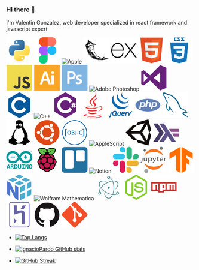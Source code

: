 ### Hi there 👋


I'm Valentin Gonzalez, web developer specialized in react framework and javascript expert

<img src="https://github.com/devicons/devicon/blob/master/icons/python/python-original.svg" height="70px" alt="Python">
    <img src="https://github.com/devicons/devicon/blob/master/icons/figma/figma-original.svg" height="70px" alt="Figma">
    <img src="https://upload.wikimedia.org/wikipedia/commons/thumb/8/84/Apple_Computer_Logo_rainbow.svg/1028px-Apple_Computer_Logo_rainbow.svg.png" height="70px" alt="Apple">
    <img src="https://github.com/devicons/devicon/blob/master/icons/flask/flask-original.svg" height="70px" alt="Flask">
    <img src="https://github.com/devicons/devicon/blob/master/icons/express/express-original.svg" height="70px" alt="Express.js">
    <img src="https://github.com/devicons/devicon/blob/master/icons/html5/html5-original.svg" height="70px" alt="HTML5">
    <img src="https://github.com/devicons/devicon/blob/master/icons/css3/css3-plain-wordmark.svg" height="70px" alt="CSS3">
    <img src="https://github.com/devicons/devicon/blob/master/icons/javascript/javascript-original.svg" height="70px" alt="JavaScript">
    <img src="https://github.com/devicons/devicon/blob/master/icons/illustrator/illustrator-plain.svg" height="70px" alt="Adobe Illustrator">
    <img src="https://github.com/devicons/devicon/blob/master/icons/photoshop/photoshop-plain.svg" height="70px" alt="">
    <img src="https://www.sublimehq.com/images/sublime_text.png" height="75px" alt="Adobe Photoshop">
    <img src="https://github.com/devicons/devicon/blob/master/icons/visualstudio/visualstudio-plain.svg" height="70px" alt="Visual Studio">
    <img src="https://github.com/devicons/devicon/blob/master/icons/c/c-plain.svg" height="70px" alt="C">
    <img src="https://github.com/isocpp/logos/blob/master/cpp_logo.svg" height="70px" alt="C++">
    <img src="https://github.com/devicons/devicon/blob/master/icons/csharp/csharp-plain.svg" height="70px" alt="C#">
    <img src="https://github.com/devicons/devicon/blob/master/icons/java/java-plain.svg" height="70px" alt="Java">
    <img src="https://github.com/devicons/devicon/blob/master/icons/jquery/jquery-plain-wordmark.svg" height="70px" alt="JQuery">
    <img src="https://github.com/devicons/devicon/blob/master/icons/php/php-plain.svg" height="70px" alt="PHP">
    <img src="https://github.com/devicons/devicon/blob/master/icons/mysql/mysql-plain.svg" height="70px" alt=""MySQL>
    <img src="https://github.com/devicons/devicon/blob/master/icons/linux/linux-plain.svg" height="70px" alt="Linux">
    <img src="https://github.com/devicons/devicon/blob/master/icons/ubuntu/ubuntu-plain.svg" height="70px" alt="Ubuntu">
    <img src="https://github.com/devicons/devicon/blob/master/icons/objectivec/objectivec-plain.svg" height="70px" alt="Objective-C">
    <img src="https://github.com/idleberg/applescript-svg-icon/blob/master/src/applescript.svg" height="70px" alt="AppleScript">
    <img src="https://github.com/devicons/devicon/blob/master/icons/unity/unity-original.svg" height="70px" alt="Unity">
    <img src="https://github.com/devicons/devicon/blob/master/icons/haskell/haskell-original.svg" height="70px" alt="Haskell">
    <img src="https://github.com/devicons/devicon/blob/master/icons/arduino/arduino-original-wordmark.svg" height="70px" alt="Arduino">
    <img src="https://github.com/devicons/devicon/blob/master/icons/raspberrypi/raspberrypi-original.svg" height="70px" alt="Raspberry Pi">
    <img src="https://github.com/devicons/devicon/blob/master/icons/trello/trello-plain.svg" height="70px" alt="Trello">
    <img src="https://upload.wikimedia.org/wikipedia/commons/4/45/Notion_app_logo.png" height="70px" alt="Notion">
    <img src="https://github.com/devicons/devicon/blob/master/icons/slack/slack-original.svg" height="70px" alt="Slack">
    <img src="https://github.com/devicons/devicon/blob/master/icons/jupyter/jupyter-original-wordmark.svg" height="70px" alt="Jupyter">
    <img src="https://github.com/devicons/devicon/blob/master/icons/tensorflow/tensorflow-original.svg" height="70px" alt="Tensorflow">
    <img src="https://github.com/devicons/devicon/blob/master/icons/numpy/numpy-original.svg" height="70px" alt="Numpy">
    <img src="https://www.wolfram.com/common/framework/img/spikey.en.png" height="70px" alt="Wolfram Mathematica">
    <img src="https://github.com/devicons/devicon/blob/master/icons/electron/electron-original.svg" height="70px" alt="Electron.js">
    <img src="https://github.com/devicons/devicon/blob/master/icons/nodejs/nodejs-original.svg" height="70px" alt="Node.js">
    <img src="https://github.com/devicons/devicon/blob/master/icons/npm/npm-original-wordmark.svg" height="70px" alt="npm">
    <img src="https://github.com/devicons/devicon/blob/master/icons/heroku/heroku-original.svg" height="70px" alt="Heroku">
    <img src="https://github.com/devicons/devicon/blob/master/icons/github/github-original.svg" height="70px" alt="GitHub">
    <img src="https://github.com/devicons/devicon/blob/master/icons/git/git-original.svg" height="70px" alt="git">


- [![Top Langs](https://github-readme-stats.vercel.app/api/top-langs/?username=IgnacioPardo&theme=highcontrast&layout=compact&langs_count=6)](https://github.com/Tintaa307?tab=repositories)   
  
- [![IgnacioPardo GitHub stats](https://github-readme-stats.vercel.app/api?username=Tintaa307&hide=prs,issues,contribs&theme=highcontrast&count_private=true&show_icons=true&icon_color=ffff00&include_all_commits=true)](https://github.com/anuraghazra/github-readme-stats)

- [![GitHub Streak](http://github-readme-streak-stats.herokuapp.com?user=Tintaa307&theme=highcontrast&date_format=M%20j%5B%2C%20Y%5D&ring=F4FF00&border=F4FF00&fire=F4FF00)](https://git.io/streak-stats)
    
